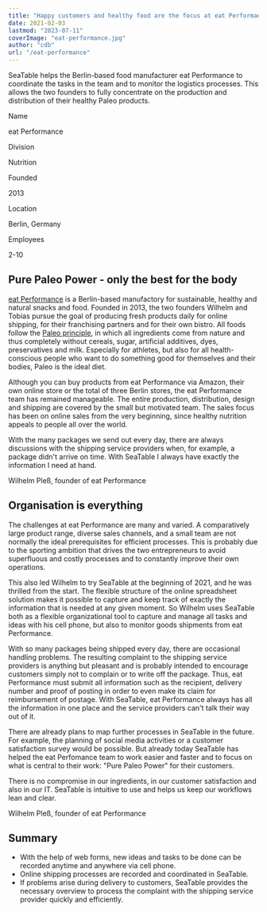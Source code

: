 ```yaml
---
title: "Happy customers and healthy food are the focus at eat Performance - SeaTable"
date: 2021-02-03
lastmod: "2023-07-11"
coverImage: "eat-performance.jpg"
author: "cdb"
url: "/eat-performance"
---
```


SeaTable helps the Berlin-based food manufacturer eat Performance to coordinate the tasks in the team and to monitor the logistics processes. This allows the two founders to fully concentrate on the production and distribution of their healthy Paleo products.

Name

eat Performance

Division

Nutrition

Founded

2013

Location

Berlin, Germany

Employees

2-10

## Pure Paleo Power - only the best for the body

[eat Performance](https://eat-performance.com/) is a Berlin-based manufactory for sustainable, healthy and natural snacks and food. Founded in 2013, the two founders Wilhelm and Tobias pursue the goal of producing fresh products daily for online shipping, for their franchising partners and for their own bistro. All foods follow the [Paleo principle](https://eat-performance.com/eat-LIFESTYLE/Vorteile-von-Paleo/), in which all ingredients come from nature and thus completely without cereals, sugar, artificial additives, dyes, preservatives and milk. Especially for athletes, but also for all health-conscious people who want to do something good for themselves and their bodies, Paleo is the ideal diet.

Although you can buy products from eat Performance via Amazon, their own online store or the total of three Berlin stores, the eat Performance team has remained manageable. The entire production, distribution, design and shipping are covered by the small but motivated team. The sales focus has been on online sales from the very beginning, since healthy nutrition appeals to people all over the world.

With the many packages we send out every day, there are always discussions with the shipping service providers when, for example, a package didn't arrive on time. With SeaTable I always have exactly the information I need at hand.

Wilhelm Pleß, founder of eat Performance

## Organisation is everything

The challenges at eat Performance are many and varied. A comparatively large product range, diverse sales channels, and a small team are not normally the ideal prerequisites for efficient processes. This is probably due to the sporting ambition that drives the two entrepreneurs to avoid superfluous and costly processes and to constantly improve their own operations.

This also led Wilhelm to try SeaTable at the beginning of 2021, and he was thrilled from the start. The flexible structure of the online spreadsheet solution makes it possible to capture and keep track of exactly the information that is needed at any given moment. So Wilhelm uses SeaTable both as a flexible organizational tool to capture and manage all tasks and ideas with his cell phone, but also to monitor goods shipments from eat Performance.

With so many packages being shipped every day, there are occasional handling problems. The resulting complaint to the shipping service providers is anything but pleasant and is probably intended to encourage customers simply not to complain or to write off the package. Thus, eat Performance must submit all information such as the recipient, delivery number and proof of posting in order to even make its claim for reimbursement of postage. With SeaTable, eat Performance always has all the information in one place and the service providers can't talk their way out of it.

There are already plans to map further processes in SeaTable in the future. For example, the planning of social media activities or a customer satisfaction survey would be possible. But already today SeaTable has helped the eat Perfomance team to work easier and faster and to focus on what is central to their work: "Pure Paleo Power" for their customers.

There is no compromise in our ingredients, in our customer satisfaction and also in our IT. SeaTable is intuitive to use and helps us keep our workflows lean and clear.

Wilhelm Pleß, founder of eat Performance

## Summary

- With the help of web forms, new ideas and tasks to be done can be recorded anytime and anywhere via cell phone.
- Online shipping processes are recorded and coordinated in SeaTable.
- If problems arise during delivery to customers, SeaTable provides the necessary overview to process the complaint with the shipping service provider quickly and efficiently.
